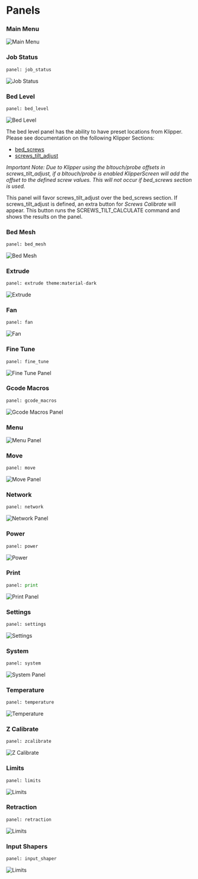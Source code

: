 # Panels

### Main Menu
![Main Menu](img/panels/main_panel.png)

### Job Status
```py
panel: job_status
```
![Job Status](img/panels/job_status.png)

### Bed Level
```py
panel: bed_level
```
![Bed Level](img/panels/bed_level.png)

The bed level panel has the ability to have preset locations from Klipper. Please see documentation on the following
Klipper Sections:
* [bed_screws](https://www.klipper3d.org/Config_Reference.html#bed_screws)
* [screws_tilt_adjust](https://www.klipper3d.org/Config_Reference.html#screws_tilt_adjust)

_Important Note: Due to Klipper using the bltouch/probe offsets in screws_tilt_adjust, if a bltouch/probe is enabled_
_KlipperScreen will add the offset to the defined screw values. This will not occur if bed_screws section is used._

This panel will favor screws_tilt_adjust over the bed_screws section. If screws_tilt_adjust is defined, an extra button
for _Screws Calibrate_ will appear. This button runs the SCREWS_TILT_CALCULATE command and shows the results on the
panel.

### Bed Mesh
```py
panel: bed_mesh
```
![Bed Mesh](img/panels/bed_mesh.png)

### Extrude
```py
panel: extrude theme:material-dark
```
![Extrude](img/panels/extrude.png)

### Fan
```py
panel: fan
```
![Fan](img/panels/fan.png)

### Fine Tune
```py
panel: fine_tune
```
![Fine Tune Panel](img/panels/fine_tune.png)

### Gcode Macros
```py
panel: gcode_macros
```
![Gcode Macros Panel](img/panels/gcode_macros.png)

### Menu
![Menu Panel](img/panels/menu.png)

### Move
```py
panel: move
```
![Move Panel](img/panels/move.png)

### Network
```py
panel: network
```
![Network Panel](img/panels/network.png)

### Power
```py
panel: power
```
![Power](img/panels/power.png)

### Print
```py
panel: print
```
![Print Panel](img/panels/print.png)

### Settings
```py
panel: settings
```
![Settings](img/panels/settings.png)

### System
```py
panel: system
```
![System Panel](img/panels/system.png)

### Temperature
```py
panel: temperature
```
![Temperature](img/panels/temperature.png)

### Z Calibrate
```py
panel: zcalibrate
```
![Z Calibrate](img/panels/zcalibrate.png)

### Limits
```py
panel: limits
```
![Limits](img/panels/limits.png)

### Retraction
```py
panel: retraction
```
![Limits](img/panels/retraction.png)

### Input Shapers
```py
panel: input_shaper
```
![Limits](img/panels/input_shaper.png)
